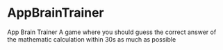 # AppBrainTrainer
App Brain Trainer
A game where you should guess the correct answer of the mathematic calculation within 30s as much as possible
